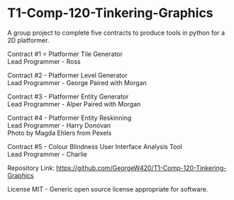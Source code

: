 # T1-Comp-120-Tinkering-Graphics
A group project to complete five contracts to produce tools in python for a 2D platformer.

Contract #1 = Platformer Tile Generator\
Lead Programmer - Ross

Contract #2 - Platformer Level Generator\
Lead Programmer - George
Paired with Morgan

Contract #3 - Platformer Entity Generator\
Lead Programmer - Alper
Paired with Morgan

Contract #4 - Platformer Entity Reskinning\
Lead Programmer - Harry Donovan\
Photo by Magda Ehlers from Pexels

Contract #5 - Colour Blindness User Interface Analysis Tool\
Lead Programmer - Charlie

Repository Link: https://github.com/GeorgeW420/T1-Comp-120-Tinkering-Graphics

License MIT - Generic open source license appropriate for software.